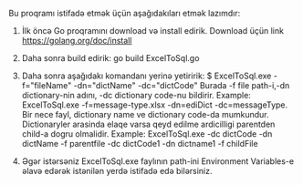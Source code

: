Bu proqramı istifadə etmək üçün aşağıdakıları etmək lazımdır:

1. İlk öncə Go proqramını download və install edirik. Download üçün link https://golang.org/doc/install
  
2. Daha sonra build edirik: go build ExcelToSql.go

3. Daha sonra aşağıdakı komandanı yerinə yetiririk:
$ ExcelToSql.exe -f="fileName" -dn="dictName" -dc="dictCode"
Burada -f file path-i,-dn dictionary-nin adını, -dc dictionary code-nu bildirir.
Example: ExcelToSql.exe -f=message-type.xlsx -dn=ediDict -dc=messageType. 
Bir nece fayl, dictionary name ve dictionary code-da mumkundur. 
Dictionaryler arasinda elaqe varsa qeyd edilme ardicilligi parentden child-a dogru olmalidir.
Example: ExcelToSql.exe -dc dictCode -dn dictName -f parentfile -dc dictCode1 -dn dictname1 -f childFile
    
4. Əgər istərsəniz ExcelToSql.exe faylının path-ini Environment Variables-e əlavə edərək istənilən yerdə istifadə edə bilərsiniz.
